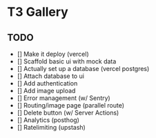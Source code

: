 # T3 Gallery

## TODO

- [] Make it deploy (vercel)
- [] Scaffold basic ui with mock data
- [] Actually set up a database (vercel postgres)
- [] Attach database to ui
- [] Add authentication
- [] Add image upload
- [] Error management (w/ Sentry)
- [] Routing/image page (parallel route)
- [] Delete button (w/ Server Actions)
- [] Analytics (posthog)
- [] Ratelimiting (upstash)

